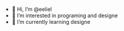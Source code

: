 - 👋 Hi, I’m @eeliel
- 👀 I’m interested in programing and designe
- 🌱 I’m currently learning designe

<!---
eeliel/eeliel is a ✨ special ✨ repository because its `README.md` (this file) appears on your GitHub profile.
You can click the Preview link to take a look at your changes.
--->
